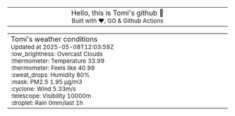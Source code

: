
<div align="center">
<table>
<tbody>
<td align="center">
<img width="2000" height="0"><br>
Hello, this is Tomi's github 👋<br>
<sup>Built with ❤️, GO & Github Actions</sup><br>
<img width="2000" height="0">
</td>
</tbody>
</table>
</div>
<table>
<tbody>
<td align="left">
<img width="2000" height="0"><br>
Tomi's weather conditions<br>
<sup>Updated at 2025-05-08T12:03:59Z</sup><br>
<sup>:low_brightness: Overcast Clouds</sup><br>
<sup>:thermometer: Temperature 33.99 </sup><br>
<sup>:thermometer: Feels like 40.99</sup><br>
<sup>:sweat_drops: Humidity 80%</sup><br>
<sup>:mask: PM2.5 1.95 μg/m3</sup><br>
<sup>:cyclone: Wind 5.33m/s </sup><br>
<sup>:telescope: Visibility 10000m </sup><br>
<sup>:droplet: Rain 0mm/last 1h </sup><br>
<img width="2000" height="0">
</td>
<td align="left">
<img width="2000" height="0"><br>
<br>
<img width="2000" height="0">
</td>
</tbody>
</table>
</div>
    